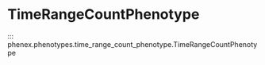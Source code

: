 # TimeRangeCountPhenotype

::: phenex.phenotypes.time_range_count_phenotype.TimeRangeCountPhenotype
